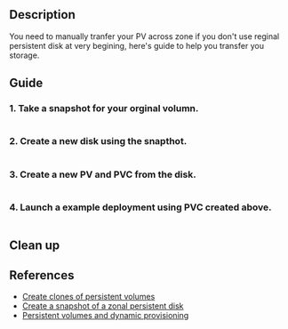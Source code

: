 #

## Description

You need to manually tranfer your PV across zone if you don't use reginal persistent disk at very begining, here's guide to help you transfer you storage.

## Guide


### 1. Take a snapshot for your orginal volumn.
```bash

```

### 2. Create a new disk using the snapthot.
```bash
```

### 3. Create a new PV and PVC from the disk.
```bash
```

### 4. Launch a example deployment using PVC created above.
```bash
```

## Clean up

## References

- [Create clones of persistent volumes](https://cloud.google.com/kubernetes-engine/docs/how-to/persistent-volumes/volume-cloning)
- [Create a snapshot of a zonal persistent disk](https://cloud.google.com/compute/docs/disks/create-snapshots#create_zonal_snapshot)
- [Persistent volumes and dynamic provisioning](https://cloud.google.com/kubernetes-engine/docs/concepts/persistent-volumes)